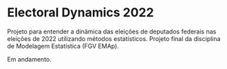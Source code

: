 # Electoral Dynamics 2022
Projeto para entender a dinâmica das eleições de deputados federais nas eleições de 2022 utilizando métodos estatísticos. Projeto final da disciplina de Modelagem Estatística (FGV EMAp).

Em andamento.
